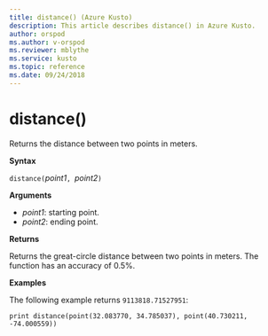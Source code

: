 ```yaml
---
title: distance() (Azure Kusto)
description: This article describes distance() in Azure Kusto.
author: orspod
ms.author: v-orspod
ms.reviewer: mblythe
ms.service: kusto
ms.topic: reference
ms.date: 09/24/2018
---
```

# distance()

Returns the distance between two points in meters.

**Syntax**

`distance(`*point1*`, `*point2*`)`

**Arguments**

* *point1*: starting point.
* *point2*: ending point.

**Returns**

Returns the great-circle distance between two points in meters.
The function has an accuracy of 0.5%.

**Examples**

The following example returns `9113818.71527951`:

```kusto
print distance(point(32.083770, 34.785037), point(40.730211, -74.000559))
```